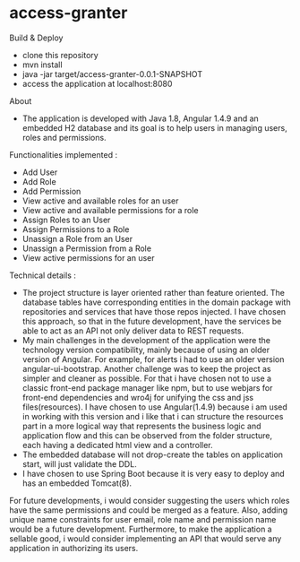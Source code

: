 # access-granter

Build & Deploy

  - clone this repository
  - mvn install
  - java -jar target/access-granter-0.0.1-SNAPSHOT
  - access the application at localhost:8080
  
About 

  - The application is developed with Java 1.8, Angular 1.4.9 and an embedded H2 database and its goal 
  is to help users in managing users, roles and permissions.
  
Functionalities implemented :

  - Add User
  - Add Role
  - Add Permission
  - View active and available roles for an user
  - View active and available permissions for a role
  - Assign Roles to an User
  - Assign Permissions to a Role
  - Unassign a Role from an User
  - Unassign a Permission from a Role
  - View active permissions for an user
  
Technical details :

  - The project structure is layer oriented rather than feature oriented. The database tables have corresponding entities in the domain package with repositories and services that have those repos injected. I have chosen this approach, so that in the future development, have the services be able to act as an API not only deliver data to REST requests.
  - My main challenges in the development of the application were the technology version compatibility, mainly because of using an older version of Angular. For example, for alerts i had to use an older version angular-ui-bootstrap. Another challenge was to keep the project as simpler and cleaner as possible. For that i have chosen not to use a classic front-end package manager like npm, but to use webjars for front-end dependencies and wro4j for unifying the css and jss files(resources). I have chosen to use Angular(1.4.9) because i am used in working with this version and i like that i can structure the resources part in a more logical way that represents the business logic and application flow and this can be observed from the folder structure, each having a dedicated html view and a controller.
  - The embedded database will not drop-create the tables on application start, will just validate the DDL.
  - I have chosen to use Spring Boot because it is very easy to deploy and has an embedded Tomcat(8). 
  
 For future developments, i would consider suggesting the users which roles have the same permissions and could be merged as a feature. Also, adding unique name constraints for user email, role name and permission name would be a future development. Furthermore, to make the application a sellable good, i would consider implementing an API that would serve any application in authorizing its users.
